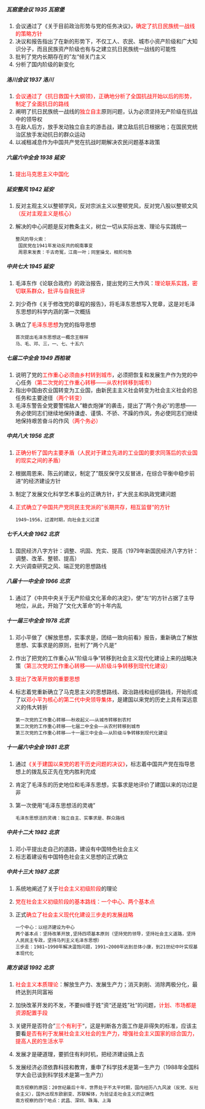 ##### 瓦窑堡会议    1935    瓦窑堡

1. 会议通过了《关于目前政治形势与党的任务决议》，<font color="red">确定了抗日民族统一战线的策略方针</font>
2. 决议和报告指出了在新的形势下，不仅工人、农民、城市小资产阶级和广大知识分子，而且民族资产阶级也有与之建立抗日民族统一战线的可能性
3. 批判了党内长期存在的”左“倾关门主义
4. 分析了国内阶级的新变化

##### 洛川会议    1937    洛川

1. <font color="red">会议通过了《抗日救国十大纲领》，正确地分析了全国抗战开始以后的形势，制定了全面抗日的路线</font>
2. 阐明了抗日民族统一战线的<font color="red">独立自主</font>原则问题，认为必须坚持无产阶级在抗战中的领导权
3. 在敌人后方，放手发动独立自主的游击战，建立敌后抗日根据地；在国民党统治区放手发动抗日的群众运动
4. 以减租减息作为中国共产党在抗战时期解决农民问题基本政策

##### 六届六中全会    1938    延安

1. <font color="red">提出马克思主义中国化</font>

##### 延安整风    1942    延安

1. 反对主观主义以整顿学风，反对宗派主义以整顿党风，反对党八股以整顿文风<font color="red">（反对主观主义是核心）</font>

2. 解决的中心问题是反对教条主义，树立一切从实际出发、理论与实践统一

   ```
   整风的导火索：
   	国民党在1941年发动反共的皖南事变
   	周恩来发表：千古奇冤，江南一叶；同室操戈，相煎何急
   ```

##### 中共七大    1945    延安

1. 毛泽东作《论联合政府》的政治报告，提出党的三大作风：<font color="red">理论联系实践，密切联系群众，批评与自我批评</font>

2. 刘少奇作《关于修改党的章程的报告》，将毛泽东思想写入党章，这是对毛泽东思想的科学内涵的第一次概括

3. 确立了<font color="red">毛泽东思想</font>为党的指导思想

   ```
   首次提出毛泽东思想这一概念王稼祥
   马、毛、邓、三，一、七、十五六
   ```

##### 七届二中全会    1949    西柏坡

1. 说明了党的<font color="red">工作重心必须由乡村转到城市</font>，必须把恢复和发展生产作为党的中心任务<font color="red">（第二次党的工作重心转移——从农村转移到城市）</font>
2. 指出中国由农业国转变为工业国，由新民主主义社会转变为社会主义社会的总任务和主要途径<font color="red">（两个转变）</font>
3. 毛泽东警告全党要警惕敌人”糖衣炮弹“的袭击，提出了”两个务必“的思想——务必使同志们继续地保持谦虚、谨慎、不骄、不躁的作风，务必使同志们继续地保持艰苦奋斗的作风<font color="red">（两个务必）</font>

##### 中共八大    1956    北京

1. <font color="red">正确分析了国内主要矛盾（人民对于建立先进的工业国的要求同落后的农业国的现实之间的矛盾）</font>

2. 根据周恩来、陈云的建议，制定了”既反保守又反冒进，在综合平衡中稳步前进“的经济建设方针

3. 制定了发展文化科学艺术事业的正确方针，扩大民主和执政党建问题

4. <font color="red">正式确立了中国共产党同民主党派的”长期共存，相互监督“的方针</font>

   ```
   1949~1956，过渡时期，向社会主义过渡
   ```

##### 七千人大会    1962    北京

1. 国民经济八字方针：调整、巩固、充实、提高（1979年新国民经济八字方针：调整、改革、整顿、提高）
2. 大兴调查研究之风、端正党的思想路线

##### 八届十一中全会    1966    北京

1. 通过了《中共中央关于无产阶级文化革命的决定》，使”左“的方针占据了主导地位，从此，开始了”文化大革命“的十年内乱

##### 十一届三中全会    1978    北京

1. 邓小平做了《解放思想，实事求是，团结一致向前看》报告，重新确立了解放思想、实事求是的原则，批判了”两个凡是“

2. 作出了把党的工作重心从”阶级斗争“转移到社会主义现代化建设上来的战略决策<font color="red">（第三次党的工作重心转移——从阶级斗争转移到现代化建设）</font>

3. <font color="red">提出了改革开放的重要思想</font>

4. 标志着党重新确立了马克思主义的思想路线、政治路线和组织路线，开始形成了以<font color="red">邓小平为核心的第二代中央领导集体</font>，是建国以来党的历史上具有深远意义的伟大转折

   ```
   第一次党的工作重心转移——秋收起义——从城市转移到农村
   第二次党的工作重心转移——七届二中全会——从农村转移到城市
   第三次党的工作重心转移——十一届三中全会——从阶级斗争转移到现代化建设
   ```

##### 十一届六中全会    1981    北京

1. 通过<font color="red">《关于建国以来党的若干历史问题的决议》</font>，标志着中国共产党在指导思想上的拨乱反正先在党内胜利完成

2. 肯定了毛泽东的历史地位和毛泽东思想，实事求是地评价了建国以来的功过是非

3. 第一次使用“毛泽东思想活的灵魂”

   ```
   毛泽东思想活的灵魂：独立自主、实事求是、群众路线
   ```

##### 中共十二大    1982    北京

1. 邓小平提出走自己的道路，建设有中国特色社会主义
2. 标志着建设有中国特色社会主义思想的正式确立</font>

##### 中共十三大    1987    北京

1. 系统地阐述了关于<font color="red">社会主义初级阶段</font>的理论

2. <font color="red">党在社会主义初级阶段的基本路线：一个中心、两个基本点</font>

3. 正式<font color="red">确立了社会主义现代化建设三步走的发展战略</font>

   ```
   一个中心：以经济建设为中心
   两个基本点：坚持改革开放,坚持四项基本原则（坚持党的领导，坚持社会主义道路，坚持人民民主专政，坚持马列主义毛泽东思想）
   三步走：1981~1990年解决温饱问题，1991~2000年达到总体小康，到21世纪中叶实现基本现代化
   ```

##### 南方谈话    1992    北京

1. <font color="red">社会主义本质理论</font>：解放生产力、发展生产力；消灭剥削、消除两极分化，最终达到共同富裕

2. 加快改革开发的不发，不要纠缠于姓”资“还是姓”社“的问题，<font color="red">计划、市场都是资源配置手段</font>

3. 关键开是否符合”<font color="red">三个有利于</font>“，这是判断各方面工作是非得失的标准，应该主要看<font color="red">是否有利于发展社会主义社会的生产力，增强社会主义国家的综合国力，提高人民的生活水平</font>

4. 发展才是硬道理，要抓住有利时机，把经济建设搞上去

5. 发展经济必须依靠科技和教育，重申了科学技术是第一生产力（1988年全国科学大会已谈到科学技术是第一生产力）

   ```
   南方视察的原因：20世纪最后十年，世界处于不太平时期，国内经历八九风波（反党、反社会主义），国外出现东欧剧变、苏联解体，为验证走社会主义的正确性
   南方视察的四个地点：武昌、深圳、珠海、上海
   ```
